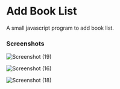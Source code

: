 # Add Book List

A small javascript program to add book list.

### Screenshots ###

![Screenshot (19)](https://user-images.githubusercontent.com/69615463/130316812-e20bac82-0063-4502-9b33-f54185cf11c3.png)

![Screenshot (16)](https://user-images.githubusercontent.com/69615463/130316824-49944988-d2f1-40d5-b2d0-ec7ece85e710.png)

![Screenshot (18)](https://user-images.githubusercontent.com/69615463/130316827-2928c3fa-fdc5-4ec0-ad82-fb6560e4d1c7.png)

